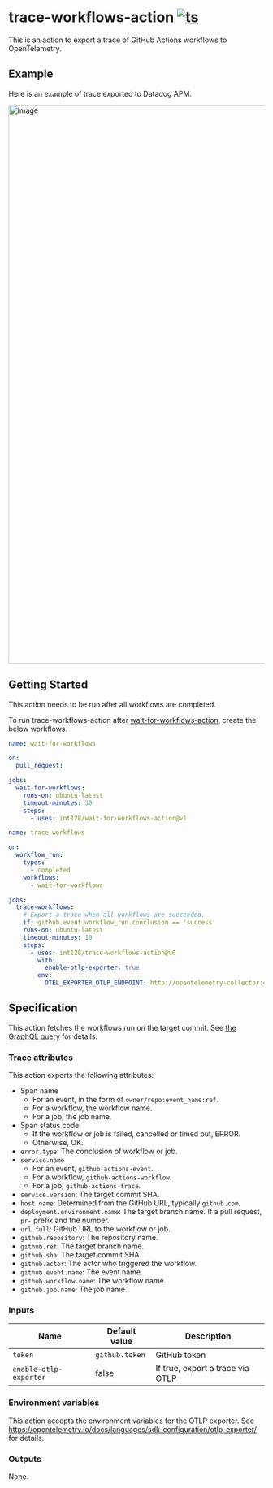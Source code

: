 # trace-workflows-action [![ts](https://github.com/int128/trace-workflows-action/actions/workflows/ts.yaml/badge.svg)](https://github.com/int128/trace-workflows-action/actions/workflows/ts.yaml)

This is an action to export a trace of GitHub Actions workflows to OpenTelemetry.

## Example

Here is an example of trace exported to Datadog APM.

<img width="1100" alt="image" src="https://github.com/user-attachments/assets/f6286a37-dc1e-440e-922e-3d47f0583ac0">

## Getting Started

This action needs to be run after all workflows are completed.

To run trace-workflows-action after [wait-for-workflows-action](https://github.com/int128/wait-for-workflows-action),
create the below workflows.

```yaml
name: wait-for-workflows

on:
  pull_request:

jobs:
  wait-for-workflows:
    runs-on: ubuntu-latest
    timeout-minutes: 30
    steps:
      - uses: int128/wait-for-workflows-action@v1
```

```yaml
name: trace-workflows

on:
  workflow_run:
    types:
      - completed
    workflows:
      - wait-for-workflows

jobs:
  trace-workflows:
    # Export a trace when all workflows are succeeded.
    if: github.event.workflow_run.conclusion == 'success'
    runs-on: ubuntu-latest
    timeout-minutes: 10
    steps:
      - uses: int128/trace-workflows-action@v0
        with:
          enable-otlp-exporter: true
        env:
          OTEL_EXPORTER_OTLP_ENDPOINT: http://opentelemetry-collector:4318
```

## Specification

This action fetches the workflows run on the target commit.
See [the GraphQL query](src/queries/listChecks.ts) for details.

### Trace attributes

This action exports the following attributes:

- Span name
  - For an event, in the form of `owner/repo:event_name:ref`.
  - For a workflow, the workflow name.
  - For a job, the job name.
- Span status code
  - If the workflow or job is failed, cancelled or timed out, ERROR.
  - Otherwise, OK.
- `error.type`: The conclusion of workflow or job.
- `service.name`
  - For an event, `github-actions-event`.
  - For a workflow, `github-actions-workflow`.
  - For a job, `github-actions-trace`.
- `service.version`: The target commit SHA.
- `host.name`: Determined from the GitHub URL, typically `github.com`.
- `deployment.environment.name`: The target branch name. If a pull request, `pr-` prefix and the number.
- `url.full`: GitHub URL to the workflow or job.
- `github.repository`: The repository name.
- `github.ref`: The target branch name.
- `github.sha`: The target commit SHA.
- `github.actor`: The actor who triggered the workflow.
- `github.event.name`: The event name.
- `github.workflow.name`: The workflow name.
- `github.job.name`: The job name.

### Inputs

| Name                   | Default value  | Description                      |
| ---------------------- | -------------- | -------------------------------- |
| `token`                | `github.token` | GitHub token                     |
| `enable-otlp-exporter` | false          | If true, export a trace via OTLP |

### Environment variables

This action accepts the environment variables for the OTLP exporter.
See https://opentelemetry.io/docs/languages/sdk-configuration/otlp-exporter/ for details.

### Outputs

None.
